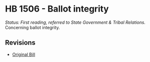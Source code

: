 # HB 1506 - Ballot integrity
*Status: First reading, referred to State Government & Tribal Relations.*
Concerning ballot integrity.

## Revisions
* [Original Bill](1/)